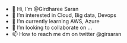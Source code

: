 - 👋 Hi, I’m @Girdharee Saran
- 👀 I’m interested in Cloud, Big data, Devops 
- 🌱 I’m currently learning AWS, Azure
- 💞️ I’m looking to collaborate on ...
- 📫 How to reach me dm on twitter @girsaran

<!---
girsaran/girsaran is a ✨ special ✨ repository because its `README.md` (this file) appears on your GitHub profile.
You can click the Preview link to take a look at your changes.
--->
